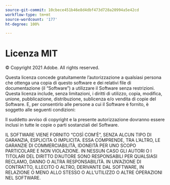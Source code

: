 ```yaml
---
source-git-commit: 10cbece451b46e8d4dbf473d728a20994a5e42cd
workflow-type: tm+mt
source-wordcount: '177'
ht-degree: 100%

---
```

# Licenza MIT

© Copyright 2021 Adobe. All rights reserved.

Questa licenza concede gratuitamente l’autorizzazione a qualsiasi persona che ottenga una copia di questo software e dei relativi file di documentazione (il “Software”) a utilizzare il Software senza restrizioni. Questa licenza include, senza limitazioni, i diritti di utilizzo, copia, modifica, unione, pubblicazione, distribuzione, sublicenza e/o vendita di copie del Software. E, per consentirlo alle persone a cui il Software è fornito, è soggetto alle seguenti condizioni:

Il suddetto avviso di copyright e la presente autorizzazione dovranno essere inclusi in tutte le copie o parti sostanziali del Software.

IL SOFTWARE VIENE FORNITO “COSÌ COM’È”, SENZA ALCUN TIPO DI GARANZIA, ESPLICITA O IMPLICITA. ESSA COMPRENDE, TRA L’ALTRO, LE GARANZIE DI COMMERCIABILITÀ, IDONEITÀ PER UNO SCOPO PARTICOLARE E NON VIOLAZIONE. IN NESSUN CASO GLI AUTORI O I TITOLARI DEL DIRITTO D’AUTORE SONO RESPONSABILI PER QUALSIASI RECLAMO, DANNO O ALTRA RESPONSABILITÀ. IN UN’AZIONE DI CONTRATTO, ILLECITO O ALTRO, DERIVANTE DAL SOFTWARE, IN RELAZIONE O MENO ALLO STESSO O ALL’UTILIZZO O ALTRE OPERAZIONI NEL SOFTWARE.
